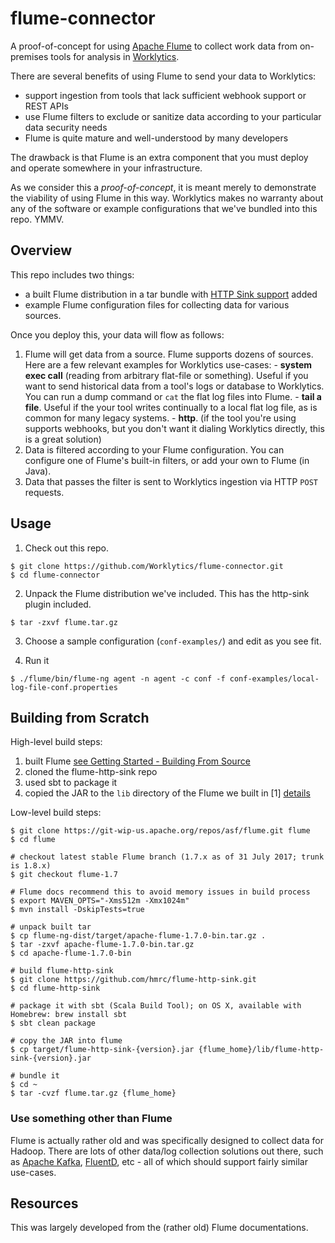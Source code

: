 # flume-connector
A proof-of-concept for using [Apache Flume](https://flume.apache.org/) to collect work data from on-premises tools for analysis in [Worklytics](https://www.worklytics.co).

There are several benefits of using Flume to send your data to Worklytics:
  * support ingestion from tools that lack sufficient webhook support or REST APIs
  * use Flume filters to exclude or sanitize data according to your particular data security needs
  * Flume is quite mature and well-understood by many developers

The drawback is that Flume is an extra component that you must deploy and operate somewhere in your infrastructure.

As we consider this a *proof-of-concept*, it is meant merely to demonstrate the viability of using Flume in this way. 
Worklytics makes no warranty about any of the software or example configurations that we've bundled into this repo. YMMV.


## Overview

This repo includes two things:
  * a built Flume distribution in a tar bundle with [HTTP Sink support](https://github.com/hmrc/flume-http-sink) added
  * example Flume configuration files for collecting data for various sources. 


Once you deploy this, your data will flow as follows:
  1. Flume will get data from a source. Flume supports dozens of sources. Here are a few relevant examples for Worklytics use-cases:
    - **system exec call** (reading from arbitrary flat-file or something). Useful if you want to send historical data from
      a tool's logs or database to Worklytics. You can run a dump command or `cat` the flat log files into Flume.
    - **tail a file**. Useful if the your tool writes continually to a local flat log file, as is common for many legacy systems.
    - **http**. (if the tool you're using supports webhooks, but you don't want it dialing Worklytics directly, this is a great solution)
  2. Data is filtered according to your Flume configuration. You can configure one of Flume's built-in filters, or
    add your own to Flume (in Java).
  3. Data that passes the filter is sent to Worklytics ingestion via HTTP `POST` requests. 


## Usage

1. Check out this repo.
```
$ git clone https://github.com/Worklytics/flume-connector.git
$ cd flume-connector
```

2. Unpack the Flume distribution we've included. This has the http-sink plugin included.

```
$ tar -zxvf flume.tar.gz
```

3. Choose a sample configuration (`conf-examples/`) and edit as you see fit.

4. Run it

```
$ ./flume/bin/flume-ng agent -n agent -c conf -f conf-examples/local-log-file-conf.properties 
```



## Building from Scratch

High-level build steps:
  1. built Flume [see Getting Started - Building From Source](https://cwiki.apache.org/confluence/display/FLUME/Getting+Started)
  2. cloned the flume-http-sink repo
  3. used sbt to package it
  4. copied the JAR to the `lib` directory of the Flume we built in [1] [details](https://github.com/hmrc/flume-http-sink#installation)

Low-level build steps:
```
$ git clone https://git-wip-us.apache.org/repos/asf/flume.git flume
$ cd flume

# checkout latest stable Flume branch (1.7.x as of 31 July 2017; trunk is 1.8.x)
$ git checkout flume-1.7 

# Flume docs recommend this to avoid memory issues in build process
$ export MAVEN_OPTS="-Xms512m -Xmx1024m"
$ mvn install -DskipTests=true

# unpack built tar
$ cp flume-ng-dist/target/apache-flume-1.7.0-bin.tar.gz .
$ tar -zxvf apache-flume-1.7.0-bin.tar.gz
$ cd apache-flume-1.7.0-bin

# build flume-http-sink
$ git clone https://github.com/hmrc/flume-http-sink.git
$ cd flume-http-sink

# package it with sbt (Scala Build Tool); on OS X, available with Homebrew: brew install sbt
$ sbt clean package

# copy the JAR into flume
$ cp target/flume-http-sink-{version}.jar {flume_home}/lib/flume-http-sink-{version}.jar

# bundle it
$ cd ~
$ tar -cvzf flume.tar.gz {flume_home}
```

### Use something other than Flume

Flume is actually rather old and was specifically designed to collect data for Hadoop.  There are lots of other 
data/log collection solutions out there, such as [Apache Kafka](https://kafka.apache.org/), 
[FluentD](https://www.fluentd.org/), etc - all of which should support fairly similar use-cases. 


## Resources

This was largely developed from the (rather old) Flume documentations. 